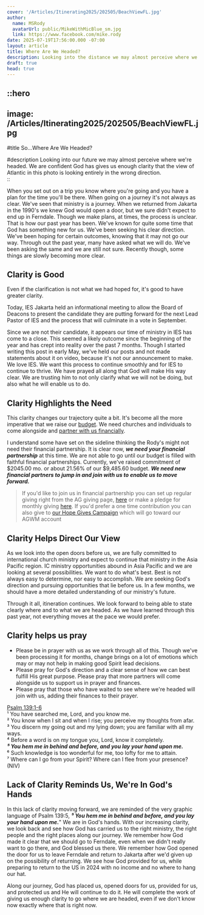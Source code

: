 ```yaml
---
cover: '/Articles/Itinerating2025/202505/BeachViewFL.jpg'
author:
  name: MSRody
  avatarUrl: public/MikeWithMicBlue_sm.jpg
  link: https://www.facebook.com/mike.rody
date: 2025-07-19T17:56:00.000 -07:00
layout: article
title: Where Are We Headed?
description: Looking into the distance we may almost perceive where we're headed. As God gives us clarity we would know that this view over the Atlantic is looking entirely in the wrong direction.
draft: true
head: true
---
```


::hero
---
image: /Articles/Itinerating2025/202505/BeachViewFL.jpg
---
#title
So...Where Are We Headed?

#description
Looking into our future we may almost perceive where we're headed. We are confident God has gives us enough clarity that the view of Atlantic in this photo is looking entirely in the wrong direction.  
::

When you set out on a trip you know where you're going and you have a plan for the time you'll be there. When going on a journey it's not always as clear. We've seen that ministry is a journey. When we returned from Jakarta in the 1990's we knew God would open a door, but we sure didn't expect to end up in Ferndale. Though we make plans, at times, the process is unclear. That is how our past year has been. We've known for quite some time that God has something new for us. We've been seeking his clear direction. We've been hoping for certain outcomes, knowing that it may not go our way. Through out the past year, many have asked what we will do. We've been asking the same and we are still not sure. Recently though, some things are slowly becoming more clear. 

## Clarity is Good
Even if the clarification is not what we had hoped for, it's good to have greater clarity. 

Today, IES Jakarta held an informational meeting to allow the Board of Deacons to present the candidate they are putting forward for the next Lead Pastor of IES and the process that will culminate in a vote in September. 

Since we are not their candidate, it appears our time of ministry in IES has come to a close. This seemed a likely outcome since the beginning of the year and has crept into reality over the past 7 months. Though I started writing this post in early May, we've held our posts and not made statements about it on video, because it's not our announcement to make. We love IES. We want this process to continue smoothly and for IES to continue to thrive. We have prayed all along that God will make His way clear. We are trusting him to not only clarify what we will not be doing, but also what he will enable us to do.

## Clarity Highlights the Need 
This clarity changes our trajectory quite a bit. It's become all the more imperative that we raise our [budget](/articles/202410-missionary-appointment#budget). We need churches and individuals to come alongside and [partner with us financially](https://therodys.com/giving#partner-in-finances). 

I understand some have set on the sideline thinking the Rody's might not need their financial partnership. It is clear now, ***we need your financial partnership*** at this time. We are not able to go until our budget is filled with faithful financial partnerships. Currently, we've raised commitment of $2045.00 mo. or about 21.56% of our $9,485.60 budget.  ***We need new financial partners to jump in and join with us to enable us to move forward.*** 

>If you'd like to join us in financial partnership you can set up regular giving right from the AG giving page, [here](https://giving.ag.org/donate/aed0d660-415b-4d42-b8b1-c62023daa83b) or make a pledge for monthly giving [here](https://commitment.agwm.org/?AcctNo=2512630). If you'd prefer a one time contribution you can also give to [our Hope Gives Campaign](https://www.hopegives.com/campaigns/cmbxdlep10027mo109wsq9jz0) which will go toward our AGWM account

## Clarity Helps Direct Our View
As we look into the open doors before us, we are fully committed to international church ministry and expect to continue that ministry in the Asia Pacific region. IC ministry opportunities abound in Asia Pacific and we are looking at several possibilities. We want to do what's best. Best is not always easy to determine, nor easy to accomplish. We are seeking God's direction and pursuing opportunities that lie before us. In a few months, we should have a more detailed understanding of our ministry's future. 

Through it all, itineration continues. We look forward to being able to state clearly where and to what we are headed. As we have learned through this past year, not everything moves at the pace we would prefer. 

## Clarity helps us pray
* Please be in prayer with us as we work through all of this. Though we've been processing it for months, change brings on a lot of emotions which may or may not help in making good Spirit lead decisions. 
* Please pray for God's direction and a clear sense of how we can best fulfill His great purpose. Please pray that more partners will come alongside us to support us in prayer and finances. 
* Please pray that those who have waited to see where we're headed will join with us, adding their finances to their prayer. 

> 
[Psalm 139:1-6](https://www.biblegateway.com/passage/?search=Psalm%20139&version=NIV)
<br/>¹ You have searched me, Lord, and you know me.
<br/>² You know when I sit and when I rise; you perceive my thoughts from afar.
<br/>³ You discern my going out and my lying down; you are familiar with all my ways.
<br/>⁴ Before a word is on my tongue you, Lord, know it completely.
<br/>***⁵ You hem me in behind and before, and you lay your hand upon me.***
<br/>⁶ Such knowledge is too wonderful for me, too lofty for me to attain.
<br/>⁷ Where can I go from your Spirit? Where can I flee from your presence?
<br/>(NIV)
>

## Lack of Clarity Reminds Us, We're In God's Hands
In this lack of clarity moving forward, we are reminded of the very graphic language of Psalm 139:5, ***⁵ You hem me in behind and before, and you lay your hand upon me.***" We are in God's hands. With our increasing clarity, we look back and see how God has carried us to the right ministry, the right people and the right places along our journey. We remember how God made it clear that we should go to Ferndale, even when we didn't really want to go there, and God blessed us there. We remember how God opened the door for us to leave Ferndale and return to Jakarta after we'd given up on the possibility of returning. We see how God provided for us, while preparing to return to the US in 2024 with no income and no where to hang our hat. 

Along our journey, God has placed us, opened doors for us, provided for us, and protected us and He will continue to do it. He will complete the work of giving us enough clarity to go where we are headed, even if we don't know now exactly where that is right now.